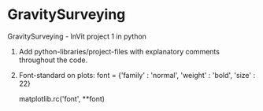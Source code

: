 # GravitySurveying
GravitySurveying - InVit project 1 in python

1) Add python-libraries/project-files with explanatory comments throughout the code. 
2) Font-standard on plots:
      font = {'family' : 'normal',
              'weight' : 'bold',
              'size'   : 22}

      matplotlib.rc('font', **font)
